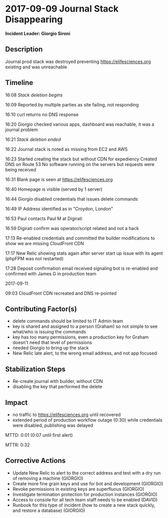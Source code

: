 # 2017-09-09 Journal Stack Disappearing

**Incident Leader: Giorgio Sironi**

## Description

Journal prod stack was destroyed preventing https://elifesciences.org existing and was unreachable

## Timeline

16:08 _Stack deletion begins_

16:09 Reported by multiple parties as site failing, not responding

16:10 curl returns no DNS response

16:20 Giorgio checked various apps, dashboard was reachable, it was a journal problem

16:21 _Stack deletion ended_

16:22 Journal stack is noted as missing from EC2 and AWS

16:23 Started creating the stack but without CDN for expediency
      Created DNS on Route 53
      No software running on the servers but requests were being received

16:31 Blank page is seen at https://elifesciences.org

16:40 Homepage is visible (served by 1 server)

16:44 Giorgio disabled credentials that issues delete commands

16:49 IP Address identified as in "Croydon, London"

16:53 Paul contacts Paul M at Digirati

16:59 Digirati confirm was operator/script related and not a hack

17:13 Re-enabled credentials and committed the builder modifications to show we are missing CloudFront CDN

17:17 New Relic showing stats again after server start up issue with its agent (phpFPM was not restarted)

17:28 Deposit confirmation email received signaling bot is re-enabled and confirmed with James G in production team

2017-09-11

09:03 CloudFront CDN recreated and DNS re-pointed

## Contributing Factor(s)

- delete commands should be limited to IT Admin team
- key is shared and assigned to a person (Graham) so not simple to see what/who is issuing the commands
- key has too many permissions, even a production key for Graham doesn't need that level of permissions
- needed Giorgio to bring up the stack
- New Relic late alert, to the wrong email address, and not app focused

## Stabilization Steps

- Re-create journal with builder, without CDN
- disabling the key that performed the delete

## Impact

- no traffic to https://elifesciences.org until recovered
- extended period of production workflow outage (0:30) while credentials were disabled, publishing was delayed

MTTD: 0:01 (0:07 until first alert)

MTTR: 0:32

## Corrective Actions

- Update New Relic to alert to the correct address and test with a dry run of removing a machine (GIORGIO)
- Create more fine grain keys and use for bot and development (GIORGIO)
- Revoke permissions in existing keys are superfluous (GIORGIO)
- Investigate termination protection for production instances (GIORGIO)
- Access to console for all tech team staff needs to be enabled (DAVID)
- Runbook for this type of incident (how to create a new stack quickly, and restore a database) (GIORGIO)
